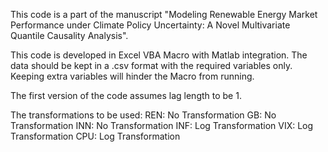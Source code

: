 This code is a part of the manuscript "Modeling Renewable Energy Market Performance under Climate Policy Uncertainty: A Novel Multivariate Quantile Causality Analysis".

This code is developed in Excel VBA Macro with Matlab integration. The data should be kept in a .csv format with the required variables only. Keeping extra variables will hinder the Macro from running.

The first version of the code assumes lag length to be 1.

The transformations to be used:
REN: No Transformation
GB: No Transformation
INN: No Transformation
INF: Log Transformation
VIX: Log Transformation
CPU: Log Transformation

